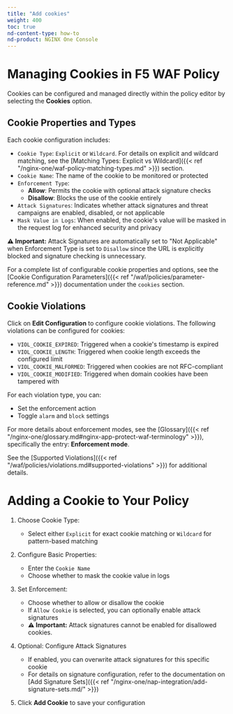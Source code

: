```yaml
---
title: "Add cookies"
weight: 400
toc: true
nd-content-type: how-to
nd-product: NGINX One Console
---
```


# Managing Cookies in F5 WAF Policy
Cookies can be configured and managed directly within the policy editor by selecting the **Cookies** option.

## Cookie Properties and Types
Each cookie configuration includes:
- `Cookie Type`: `Explicit` or `Wildcard`. For details on explicit and wildcard matching, see the [Matching Types: Explicit vs Wildcard]({{< ref "/nginx-one/waf-policy-matching-types.md" >}}) section.
- `Cookie Name`: The name of the cookie to be monitored or protected
- `Enforcement Type`: 
  - **Allow**: Permits the cookie with optional attack signature checks
  - **Disallow**: Blocks the use of the cookie entirely
- `Attack Signatures`: Indicates whether attack signatures and threat campaigns are enabled, disabled, or not applicable
- `Mask Value in Logs`: When enabled, the cookie's value will be masked in the request log for enhanced security and privacy

**⚠️ Important:** Attack Signatures are automatically set to "Not Applicable" when Enforcement Type is set to `Disallow` since the URL is explicitly blocked and signature checking is unnecessary.

For a complete list of configurable cookie properties and options, see the [Cookie Configuration Parameters]({{< ref "/waf/policies/parameter-reference.md" >}}) documentation under the `cookies` section.

## Cookie Violations
Click on **Edit Configuration** to configure cookie violations. The following violations can be configured for cookies:

- `VIOL_COOKIE_EXPIRED`: Triggered when a cookie's timestamp is expired
- `VIOL_COOKIE_LENGTH`: Triggered when cookie length exceeds the configured limit
- `VIOL_COOKIE_MALFORMED`: Triggered when cookies are not RFC-compliant
- `VIOL_COOKIE_MODIFIED`: Triggered when domain cookies have been tampered with

For each violation type, you can:
- Set the enforcement action
- Toggle `alarm` and `block` settings

For more details about enforcement modes, see the [Glossary]({{< ref "/nginx-one/glossary.md#nginx-app-protect-waf-terminology" >}}), specifically the entry: **Enforcement mode**.

See the [Supported Violations]({{< ref "/waf/policies/violations.md#supported-violations" >}}) for additional details.

# Adding a Cookie to Your Policy

1. Choose Cookie Type:
   - Select either `Explicit` for exact cookie matching or `Wildcard` for pattern-based matching

1. Configure Basic Properties:
   - Enter the `Cookie Name`
   - Choose whether to mask the cookie value in logs

1. Set Enforcement:
   - Choose whether to allow or disallow the cookie
   - If `Allow Cookie` is selected, you can optionally enable attack signatures
   - **⚠️ Important:** Attack signatures cannot be enabled for disallowed cookies.

1. Optional: Configure Attack Signatures
   - If enabled, you can overwrite attack signatures for this specific cookie
   - For details on signature configuration, refer to the documentation on [Add Signature Sets]({{< ref "/nginx-one/nap-integration/add-signature-sets.md/" >}})

1. Click **Add Cookie** to save your configuration
